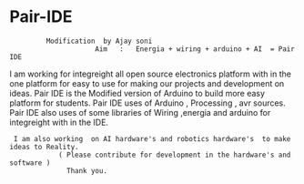 # Pair-IDE   
             Modification  by Ajay soni 
                         Aim   :   Energia + wiring + arduino + AI  = Pair IDE  
I am working for integreight all open source electronics platform  with in the one platform for easy to use 
for making our projects and development on ideas.
Pair IDE is the Modified version of Arduino  to build more  easy  platform for students.
Pair IDE uses of Arduino , Processing , avr sources.
Pair IDE also uses of some libraries of Wiring ,energia and arduino for integreight with in the IDE.


     I am also working  on AI hardware's and robotics hardware's  to make  ideas to Reality.
                ( Please contribute for development in the hardware's and software )
                  Thank you.  
